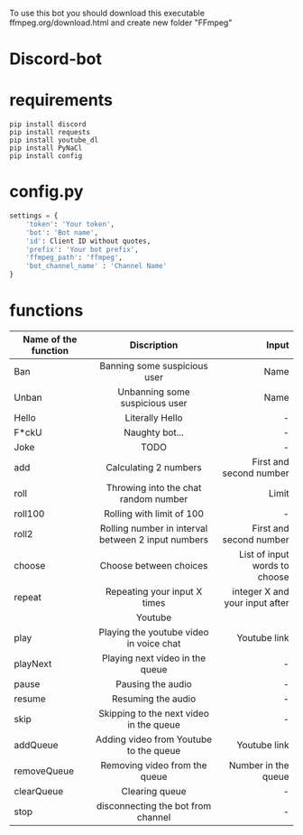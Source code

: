 To use this bot you should download this executable ffmpeg.org/download.html and create new folder "FFmpeg"

# Discord-bot

# requirements
```no-highlight
pip install discord
pip install requests 
pip install youtube_dl
pip install PyNaCl
pip install config
```
# config.py

```Python
settings = {
    'token': 'Your token',
    'bot': 'Bot name',
    'id': Client ID without quotes,
    'prefix': 'Your bot prefix',
    'ffmpeg_path': 'ffmpeg',
    'bot_channel_name' : 'Channel Name'
}
```
# functions

| Name of the function | Discription | Input |
|----------------|:---------:|----------------:|
| Ban | Banning some suspicious user | Name |
| Unban | Unbanning some suspicious user | Name |
| Hello | Literally Hello | - | 
| F*ckU | Naughty bot... | - |
| Joke | TODO | - |
| add | Calculating 2 numbers | First and second number | 
| roll | Throwing into the chat random number | Limit |
| roll100 | Rolling with limit of 100 | - |
| roll2 | Rolling number in interval between 2 input numbers | First and second number | 
| choose | Choose between choices | List of input words to choose |
| repeat | Repeating your input X times | integer X and your input after | 
|  | Youtube |  |
| play | Playing the youtube video in voice chat | Youtube link |
| playNext | Playing next video in the queue | - |
| pause | Pausing the audio | - |
| resume | Resuming the audio | - |
| skip | Skipping to the next video in the queue | - |
| addQueue | Adding video from Youtube to the queue | Youtube link |
| removeQueue | Removing video from the queue | Number in the queue | 
| clearQueue | Clearing queue | - |
| stop | disconnecting the bot from channel | - | 
